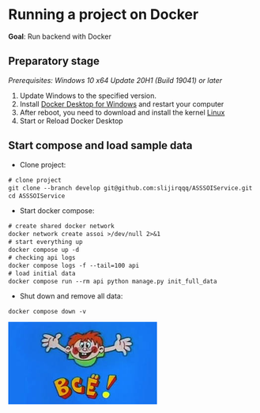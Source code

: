 # Running a project on Docker

**Goal**: Run backend with Docker

## Preparatory stage

*Prerequisites: Windows 10 x64 Update 20H1 (Build 19041) or later*

1. Update Windows to the specified version.
2. Install [Docker Desktop for Windows](https://desktop.docker.com/win/stable/Docker%20Desktop%20Installer.exe) and
   restart your computer
3. After reboot, you need to download and install the
   kernel [Linux](https://wslstorestorage.blob.core.windows.net/wslblob/wsl_update_x64.msi)
4. Start or Reload Docker Desktop

## Start compose and load sample data

- Clone project:

```shell
# clone project
git clone --branch develop git@github.com:slijirqqq/ASSSOIService.git
cd ASSSOIService
```

- Start docker compose:

```shell
# create shared docker network
docker network create assoi >/dev/null 2>&1
# start everything up
docker compose up -d
# checking api logs
docker compose logs -f --tail=100 api
# load initial data
docker compose run --rm api python manage.py init_full_data
```

- Shut down and remove all data:

```shell
docker compose down -v
```

![img.png](static/images/img.png)
